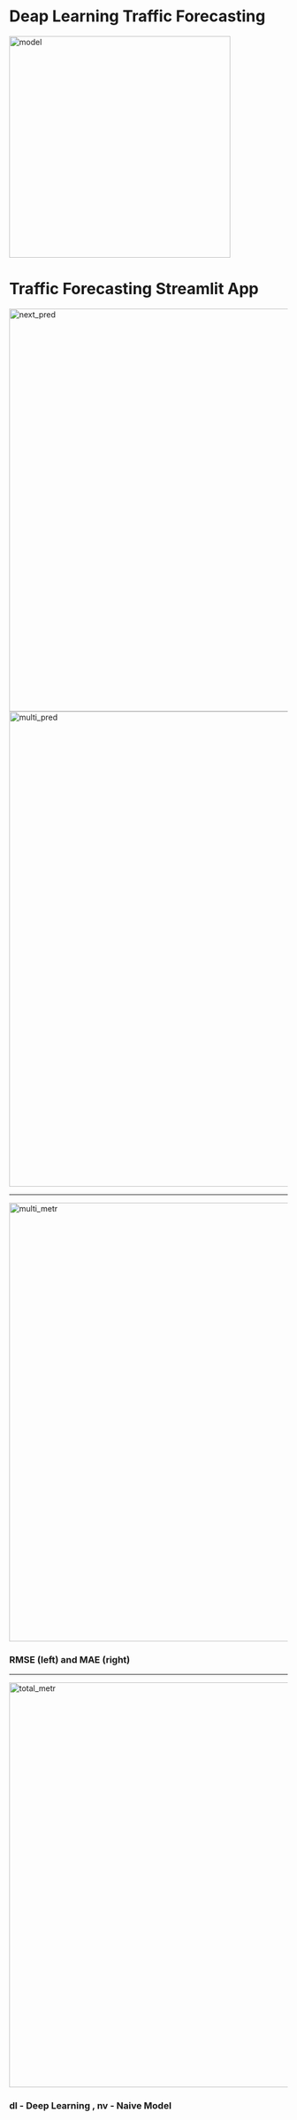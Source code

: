 
# Deap Learning Traffic Forecasting
<img width="400" height="400" alt="model" src="https://user-images.githubusercontent.com/32134829/131836867-e37112fb-6748-4ca2-96d9-cfb0b432762c.png">


# Traffic Forecasting Streamlit App

<img width="727" alt="next_pred" src="https://user-images.githubusercontent.com/32134829/131837564-3665796c-30ba-429c-8edd-53abe8e49049.png">
<img width="858" alt="multi_pred" src="https://user-images.githubusercontent.com/32134829/131837568-154c5d0a-3498-4f3c-a907-e8cb514662ef.png">


----------
<img width="792" alt="multi_metr" src="https://user-images.githubusercontent.com/32134829/131840544-76df625e-e0ab-4770-bea5-a2ae637f4ad3.png">

### RMSE (left) and MAE (right)

----------
<img width="731" alt="total_metr" src="https://user-images.githubusercontent.com/32134829/131841102-e152dede-2ed0-4154-ab74-532f4236b2ac.png">

### dl - Deep Learning , nv - Naive Model 
